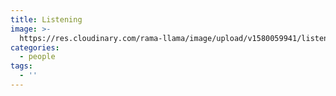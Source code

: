 ```yaml
---
title: Listening
image: >-
  https://res.cloudinary.com/rama-llama/image/upload/v1580059941/listening_qqityb.jpg
categories:
  - people
tags:
  - ''
---
```


